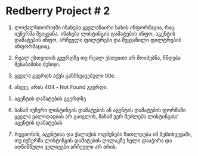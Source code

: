 # Redberry Project # 2

1. ლოქალსთორიჯში ინახება ყველანაირი სახის ინფორმაცია, რაც იუზერმა შეიყვანა. ინახება ლისტინგის დამატების ინფო, აგენტის დამატების ინფო, არჩეული ფილტრები და შეყვანილი ფილტრების ინფორმაციაც.

2. რეალ ესთეითის გვერდზე თუ რეალ ესთეითი არ მოიძებნა, ჩნდება შესაბამისი მესიჯი.

3. ყველა გვერდს აქვს განსხვავებული title.

4. ასევე, არის 404 - Not Found გვერდი.

5. აგენტის დამატების გვერდზე

6. სანამ იუზერი ლისტინგის დამატების ან აგენტის დამატების ფორმაში ყველა ვალიდაციას არ გაივლის, მანამ ვერ შეძლებს ლისტინგის/აგენტის დამატებას

7. რეგიონის, აგენტისა და ქალაქის ოფშენები წითლდება იმ შემთხვევაში, თუ იუზერმა ლისტინგის დამატების ღილაკზე ხელი დააჭირა და აღნიშნული ველიუები არჩეული არ არის.
